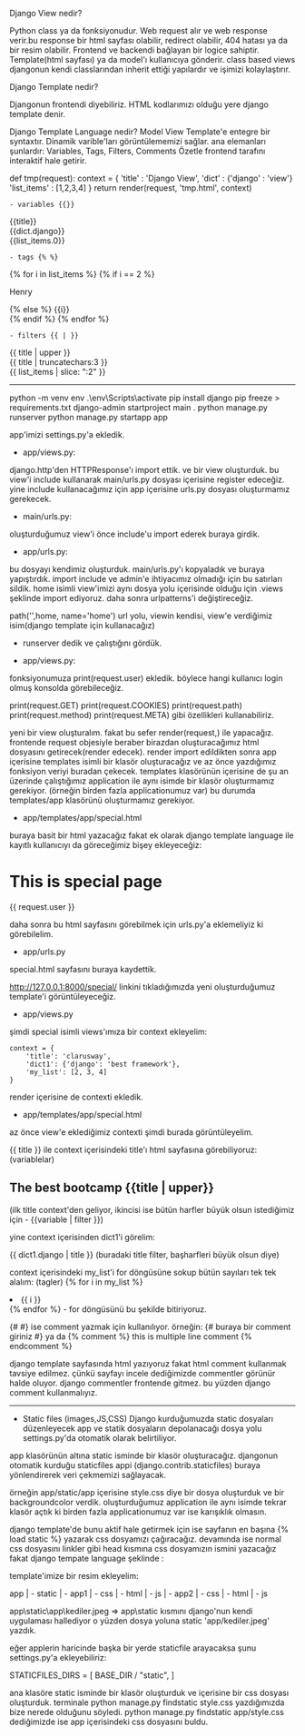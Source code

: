 Django View nedir?

Python class ya da fonksiyonudur. Web request alır ve web response verir.bu response bir html sayfası olabilir, redirect olabilir, 404 hatası ya da bir resim olabilir.
Frontend ve backendi bağlayan bir logice sahiptir. Template(html sayfası) ya da model'ı kullanıcıya gönderir.
class based views djangonun kendi classlarından inherit ettiği yapılardır ve işimizi kolaylaştırır.

Django Template nedir?

Djangonun frontendi diyebiliriz. HTML kodlarımızı olduğu yere django template denir. 

Django Template Language nedir?
Model View Template'e entegre bir syntaxtır. Dinamik varible'ları görüntülememizi sağlar. ana elemanları şunlardır:
Variables, Tags, Filters, Comments
Özetle frontend tarafını interaktif hale getirir.

def tmp(request):
    context = {
        'title' : 'Django View',
        'dict' : {'django' : 'view'}
        'list_items' : [1,2,3,4]
    }
    return render(request, 'tmp.html', context)

    - variables {{}}
<body>
    {{title}} <br>
    {{dict.django}} <br>
    {{list_items.0}} <br>
</body>

    - tags {% %}
<body>
    {% for i in list_items %} {% if i == 2 %} 
    <p>Henry</p>
    {% else %} {{i}} <br>
    {% endif %} {% endfor %}       
</body>

    - filters {{ | }}
<body>
    {{ title | upper }} <br>
    {{ title | truncatechars:3 }} <br>
    {{ list_items | slice: ":2" }}
</body>

------------------------------------------------------------------------------

python -m venv env
.\env\Scripts\activate
pip install django
pip freeze > requirements.txt
django-admin startproject main .
python manage.py runserver
python manage.py startapp app

app'imizi settings.py'a ekledik.


- app/views.py:

django.http'den HTTPResponse'ı import ettik. ve bir view oluşturduk. bu view'i include kullanarak main/urls.py dosyası içerisine register edeceğiz. yine include kullanacağımız için app içerisine urls.py dosyası oluşturmamız gerekecek.
<!-- 
from django.http import HttpResponse

def home(request):
    return HttpResponse('<h1>Hello World</h1>')
-->

- main/urls.py:

oluşturduğumuz view'i önce include'u import ederek buraya girdik.
<!-- 
from django.urls import include

urlpatterns = [
    path('',include("app.urls"))
] 
-->

- app/urls.py:

bu dosyayı kendimiz oluşturduk. main/urls.py'ı kopyaladık ve buraya yapıştırdık. import include ve admin'e ihtiyacımız olmadığı için bu satırları sildik.
home isimli view'imizi aynı dosya yolu içerisinde olduğu için .views şeklinde import ediyoruz. daha sonra urlpatterns'i değiştireceğiz.

path('',home, name='home')
url yolu, viewin kendisi, view'e verdiğimiz isim(django template için kullanacağız)

<!-- 
from django.urls import path
from .views import home

urlpatterns = [
    path('',home, name='home')
]
 -->

- runserver dedik ve çalıştığını gördük.

- app/views.py:

fonksiyonumuza print(request.user) ekledik. böylece hangi kullanıcı login olmuş konsolda görebileceğiz.

<!-- 
def home(request):
    print(request.user)
    return HttpResponse('<h1>Hello World</h1>')
 -->

print(request.GET)
print(request.COOKIES)
print(request.path)
print(request.method)
print(request.META)
gibi özellikleri kullanabiliriz.

yeni bir view oluşturalım. fakat bu sefer render(request,) ile yapacağız.
frontende request objesiyle beraber birazdan oluşturacağımız html dosyasını getirecek(render edecek). render import edildikten sonra app içerisine templates isimli bir klasör oluşturacağız ve az önce yazdığımız fonksiyon veriyi buradan çekecek.
templates klasörünün içerisine de şu an üzerinde çalıştığımız application ile aynı isimde bir klasör oluşturmamız gerekiyor. (örneğin birden fazla applicationumuz var) bu durumda templates/app klasörünü oluşturmamız gerekiyor.

<!-- 
def special(request):
    return render(request, 'app/special.html')
 -->


- app/templates/app/special.html

buraya basit bir html yazacağız fakat ek olarak django template language ile kayıtlı kullanıcıyı da göreceğimiz bişey ekleyeceğiz:

<h1>This is special page</h1>

{{ request.user }}

daha sonra bu html sayfasını görebilmek için urls.py'a eklemeliyiz ki görebilelim.

- app/urls.py

special.html sayfasını buraya kaydettik.

<!-- 
path('special/',special, name='special') 
-->

http://127.0.0.1:8000/special/ linkini tıkladığımızda yeni oluşturduğumuz template'i görüntüleyeceğiz.

- app/views.py

şimdi special isimli views'ımıza bir context ekleyelim:

    context = {
        'title': 'clarusway',
        'dict1': {'django': 'best framework'},
        'my_list': [2, 3, 4]
    }

render içerisine de contexti ekledik.

<!-- special'ın son hali:
def special(request):
    context = {
        'title': 'clarusway',
        'dict1': {'django': 'best framework'},
        'my_list': [2, 3, 4]
    }
    return render(request, 'app/special.html',context)
 -->

 - app/templates/app/special.html

az önce view'e eklediğimiz contexti şimdi burada görüntüleyelim.

{{ title }} ile context içerisindeki title'ı html sayfasına görebiliyoruz:
(variablelar)
<h2>The best bootcamp {{title | upper}}</h2> 
(ilk title context'den geliyor, ikincisi ise bütün harfler büyük olsun istediğimiz için - {{variable | filter }})

yine context içerisinden dict1'i görelim:

{{ dict1.django | title }} (buradaki title filter, başharfleri büyük olsun diye)

context içerisindeki my_list'i for döngüsüne sokup bütün sayıları tek tek alalım:
(tagler)
{% for i in my_list %}
    <li>{{ i }}</li>
{% endfor %}   - for döngüsünü bu şekilde bitiriyoruz.

{# #} ise comment yazmak için kullanılıyor. örneğin:
{# buraya bir comment giriniz #}
ya da
{% comment  %}
this is multiple
line comment
{% endcomment %}

django template sayfasında html yazıyoruz fakat html comment kullanmak tavsiye edilmez. çünkü sayfayı incele dediğimizde commentler görünür halde oluyor.
django commentler frontende gitmez. bu yüzden django comment kullanmalıyız.

-----------------------------------------------------------------------------

- Static files (images,JS,CSS)
Django kurduğumuzda static dosyaları düzenleyecek app ve statik dosyaların depolanacağı dosya yolu settings.py'da otomatik olarak belirtiliyor.

app klasörünün altına static isminde bir klasör oluşturacağız. djangonun otomatik kurduğu staticfiles appi (django.contrib.staticfiles) buraya yönlendirerek veri çekmemizi sağlayacak.

örneğin app/static/app içerisine style.css diye bir dosya oluşturduk ve bir backgroundcolor verdik.
oluşturduğumuz application ile aynı isimde tekrar klasör açtık ki birden fazla applicationumuz var ise karışıklık olmasın.
<!-- 
body {
    background-color: aqua;
}
 -->

django template'de bunu aktif hale getirmek için ise sayfanın en başına {% load static %} yazarak css dosyamızı çağıracağız. devamında ise normal css dosyasını linkler gibi head kısmına css dosyamızın ismini yazacağız fakat django tempate language şeklinde :
<!-- 
{% load static %}

<head>
    <link rel="stylesheet" href="{% static 'app/style.css' %}">
</head> 
-->

template'imize bir resim ekleyelim:

<!-- 
<img src="{% static 'app/kediler.jpeg' %}" alt="kediler" height='300'>
 -->

app
    | - static
        |  - app1
            | - css
            | - html
            | - js
        |  - app2
            | - css
            | - html
            | - js

app\static\app\kediler.jpeg => app\static kısmını django'nun kendi uygulaması hallediyor o yüzden dosya yoluna static 'app/kediler.jpeg' yazdık.

eğer applerin haricinde başka bir yerde staticfile arayacaksa şunu settings.py'a ekleyebiliriz:

STATICFILES_DIRS = [
    BASE_DIR / "static",
]

ana klasöre static isminde bir klasör oluşturduk ve içerisine bir css dosyası oluşturduk.
terminale python manage.py findstatic style.css yazdığımızda bize nerede olduğunu söyledi.
python manage.py findstatic app/style.css dediğimizde ise app içerisindeki css dosyasını buldu.